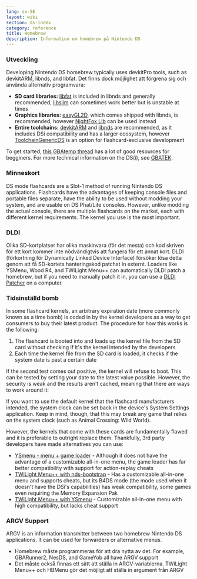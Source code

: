 ```yaml
---
lang: sv-SE
layout: wiki
section: ds-index
category: reference
title: Homebrew
description: Information om homebrew på Nintendo DS
---
```


### Utveckling
Developing Nintendo DS homebrew typically uses devkitPro tools, such as devkitARM, libnds, and libfat. Det finns dock möjlighet att förgrena sig och använda alternativ programvara:

- **SD card libraries:** [libfat](https://github.com/devkitPro/libfat) is included in libnds and generally recommended, [libslim](https://github.com/DS-Homebrew/libslim/) can sometimes work better but is unstable at times
- **Graphics libraries:** [easyGL2D](http://rel.phatcode.net/junk.php?id=117), which comes shipped with libnds, is recommended, however [NightFox Lib](https://github.com/knightfox75/nds_nflib) can be used instead
- **Entire toolchains:** [devkitARM](https://devkitpro.org/wiki/Getting_Started) and [libnds](https://libnds.devkitpro.org/) are recommended, as it includes DSi compatibility and has a larger ecosystem, however [ToolchainGenericDS](https://bitbucket.org/Coto88/toolchaingenericds) is an option for flashcard-exclusive development

To get started, [this GBAtemp thread](https://gbatemp.net/threads/useful-resources-to-help-you-out-with-starting-to-make-nds-homebrew.580507/#post-9322674) has a lot of good resources for begginers. For more technical information on the DS(i), see [GBATEK](https://problemkaputt.de/gbatek-contents.htm).

### Minneskort
DS mode flashcards are a Slot-1 method of running Nintendo DS applications. Flashcards have the advantages of keeping console files and portable files separate, have the ability to be used without modding your system, and are usable on DS Phat/Lite consoles. However, unlike modding the actual console, there are multiple flashcards on the market, each with different kernel requirements. The kernel you use is the most important.

### DLDI
Olika SD-kortplatser har olika maskinvara (för det mesta) och kod skriven för ett kort kommer inte nödvändigtvis att fungera för ett annat kort. DLDI (förkortning för Dynamically Linked Device Interface) försöker lösa detta genom att få SD-kortets hanteringskod patchat in externt. Loaders like YSMenu, Wood R4, and TWiLight Menu++ can automatically DLDI patch a homebrew, but if you need to manually patch it in, you can use a [DLDI Patcher](https://www.chishm.com/DLDI#tools) on a computer.

### Tidsinställd bomb
In some flashcard kernels, an arbitrary expiration date (more commonly known as a time bomb) is coded in by the kernel developers as a way to get consumers to buy their latest product. The procedure for how this works is the following:

1. The flashcard is booted into and loads up the kernel file from the SD card without checking if it's the kernel intended by the developers
1. Each time the kernel file from the SD card is loaded, it checks if the system date is past a certain date

If the second test comes out positive, the kernel will refuse to boot. This can be tested by setting your date to the latest value possible. However, the security is weak and the results aren't cached, meaning that there are ways to work around it:

If you want to use the default kernel that the flashcard manufacturers intended, the system clock can be set back in the device's System Settings application. Keep in mind, though, that this may break any game that relies on the system clock (such as Animal Crossing: Wild World).

However, the kernels that come with these cards are fundamentally flawed and it is preferable to outright replace them. Thankfully, 3rd party developers have made alternatives you can use:

- [YSmenu - menu + game loader](https://gbatemp.net/threads/retrogamefan-updates-releases.267243/) - Although it does not have the advantage of a customizable all-in-one menu, the game loader has far better compatibility with support for action-replay cheats
- [TWiLight Menu++ with nds-bootstrap](../twilightmenu/installing-flashcard) - Has a customizable all-in-one menu and supports cheats, but its B4DS mode (the mode used when it doesn't have the DSi's capabilities) has weak compatibility, some games even requiring the Memory Expansion Pak
- [TWiLight Menu++ with YSmenu](../twilightmenu/installing-flashcard) - Customizable all-in-one menu with high compatibility, but lacks cheat support

### ARGV Support
ARGV is an information transmitter between two homebrew Nintendo DS applications. It can be used for forwarders or alternative menus.

- Homebrew måste programmeras för att dra nytta av det. For example, GBARunner2, NesDS, and GameYob all have ARGV support
- Det måste också finnas ett sätt att ställa in ARGV-variablerna. TWiLight Menu++ och HBMenu gör det möjligt att ställa in argument från ARGV
